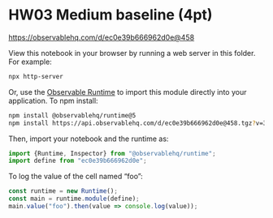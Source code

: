 # HW03 Medium baseline (4pt)

https://observablehq.com/d/ec0e39b666962d0e@458

View this notebook in your browser by running a web server in this folder. For
example:

~~~sh
npx http-server
~~~

Or, use the [Observable Runtime](https://github.com/observablehq/runtime) to
import this module directly into your application. To npm install:

~~~sh
npm install @observablehq/runtime@5
npm install https://api.observablehq.com/d/ec0e39b666962d0e@458.tgz?v=3
~~~

Then, import your notebook and the runtime as:

~~~js
import {Runtime, Inspector} from "@observablehq/runtime";
import define from "ec0e39b666962d0e";
~~~

To log the value of the cell named “foo”:

~~~js
const runtime = new Runtime();
const main = runtime.module(define);
main.value("foo").then(value => console.log(value));
~~~
